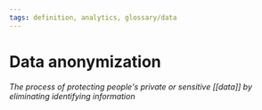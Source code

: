```yaml
---
tags: definition, analytics, glossary/data
---
```

#  Data anonymization
*The process of protecting people's private or sensitive [[data]] by eliminating identifying information*